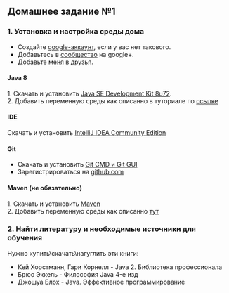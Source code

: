 ## Домашнее задание №1

### 1. Установка и настройка среды дома
 * Создайте [google-аккаунт](https://accounts.google.com/SignUp?continue=https%3A%2F%2Fwww.google.com.ua%2F&hl=uk), если у вас нет такового.
 * Добавьтесь в [сообщество](https://plus.google.com/u/0/communities/112954258801649130665) на google+.
 * Добавьте [меня](https://plus.google.com/u/0/101873532288467998728) в друзья.

#### Java 8
1\. Скачать и установить [Java SE Development Kit 8u72](http://www.oracle.com/technetwork/java/javase/downloads/jdk8-downloads-2133151.html).
<br>2\. Добавить переменную среды как описанно в туториале по [ссылке](http://java-course.ru/begin/install-jdk/)</br>

#### IDE

Скачать и установить [IntelliJ IDEA Community Edition](https://www.jetbrains.com/idea/#chooseYourEdition)

#### Git

 * Скачать и установить [Git CMD и Git GUI](https://git-scm.com/downloads)
 * Зарегистрироваться на [github.com](https://github.com/)

#### Maven (не обязательно)

1\. Скачать и установить [Maven](https://maven.apache.org/download.cgi)
<br>2\. Добавить переменную среды как описанно [тут](https://maven.apache.org/install.html)

### 2. Найти литературу и необходимые источники для обучения
Нужно купить\скачать\нагуглить эти книги:
 * Кей Хорстманн, Гари Корнелл - Java 2. Библиотека профессионала
 * Брюс Эккель - Философия Java 4-е изд
 * Джошуа Блох - Java. Эффективное программирование